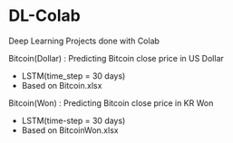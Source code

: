 # DL-Colab
Deep Learning Projects done with Colab

Bitcoin(Dollar) : Predicting Bitcoin close price in US Dollar
- LSTM(time_step = 30 days)
- Based on Bitcoin.xlsx
  
Bitcoin(Won) : Predicting Bitcoin close price in KR Won
- LSTM(time-step = 30 days)
- Based on BitcoinWon.xlsx
